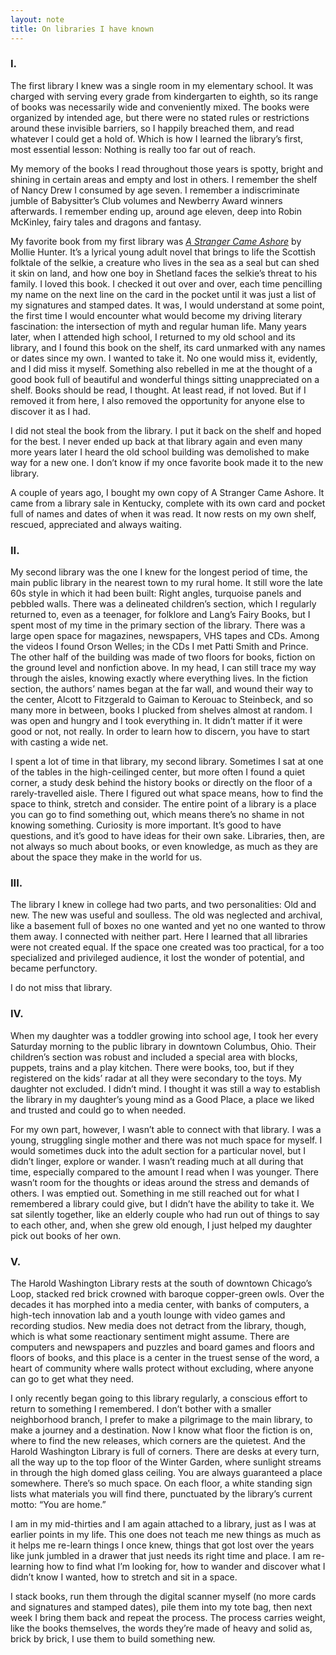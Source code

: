 ```yaml
---
layout: note
title: On libraries I have known
---
```


### I.
The first library I knew was a single room in my elementary school. It was charged with serving every grade from kindergarten to eighth, so its range of books was necessarily wide and conveniently mixed. The books were organized by intended age, but there were no stated rules or restrictions around these invisible barriers, so I happily breached them, and read whatever I could get a hold of. Which is how I learned the library’s first, most essential lesson: Nothing is really too far out of reach.

My memory of the books I read throughout those years is spotty, bright and shining in certain areas and empty and lost in others. I remember the shelf of Nancy Drew I consumed by age seven. I remember a indiscriminate jumble of Babysitter’s Club volumes and Newberry Award winners afterwards. I remember ending up, around age eleven, deep into Robin McKinley, fairy tales and dragons and fantasy.

My favorite book from my first library was [_A Stranger Came Ashore_](https://www.indiebound.org/book/9780863158834?aff=jenmyers) by Mollie Hunter. It’s a lyrical young adult novel that brings to life the Scottish folktale of the selkie, a creature who lives in the sea as a seal but can shed it skin on land, and how one boy in Shetland faces the selkie’s threat to his family. I loved this book. I checked it out over and over, each time pencilling my name on the next line on the card in the pocket until it was just a list of my signatures and stamped dates. It was, I would understand at some point, the first time I would encounter what would become my driving literary fascination: the intersection of myth and regular human life. Many years later, when I attended high school, I returned to my old school and its library, and I found this book on the shelf, its card unmarked with any names or dates since my own. I wanted to take it. No one would miss it, evidently, and I did miss it myself. Something also rebelled in me at the thought of a good book full of beautiful and wonderful things sitting unappreciated on a shelf. Books should be read, I thought. At least read, if not loved. But if I removed it from here, I also removed the opportunity for anyone else to discover it as I had.

I did not steal the book from the library. I put it back on the shelf and hoped for the best. I never ended up back at that library again and even many more years later I heard the old school building was demolished to make way for a new one. I don’t know if my once favorite book made it to the new library.

A couple of years ago, I bought my own copy of A Stranger Came Ashore. It came from a library sale in Kentucky, complete with its own card and pocket full of names and dates of when it was read. It now rests on my own shelf, rescued, appreciated and always waiting.

### II.
My second library was the one I knew for the longest period of time, the main public library in the nearest town to my rural home. It still wore the late 60s style in which it had been built: Right angles, turquoise panels and pebbled walls. There was a delineated children’s section, which I regularly returned to, even as a teenager, for folklore and Lang’s Fairy Books, but I spent most of my time in the primary section of the library. There was a large open space for magazines, newspapers, VHS tapes and CDs. Among the videos I found Orson Welles; in the CDs I met Patti Smith and Prince. The other half of the building was made of two floors for books, fiction on the ground level and nonfiction above. In my head, I can still trace my way through the aisles, knowing exactly where everything lives. In the fiction section, the authors’ names began at the far wall, and wound their way to the center, Alcott to Fitzgerald to Gaiman to Kerouac to Steinbeck, and so many more in between, books I plucked from shelves almost at random. I was open and hungry and I took everything in. It didn’t matter if it were good or not, not really. In order to learn how to discern, you have to start with casting a wide net.

I spent a lot of time in that library, my second library. Sometimes I sat at one of the tables in the high-ceilinged center, but more often I found a quiet corner, a study desk behind the history books or directly on the floor of a rarely-travelled aisle. There I figured out what space means, how to find the space to think, stretch and consider. The entire point of a library is a place you can go to find something out, which means there’s no shame in not knowing something. Curiosity is more important. It’s good to have questions, and it’s good to have ideas for their own sake. Libraries, then, are not always so much about books, or even knowledge, as much as they are about the space they make in the world for us.

### III.
The library I knew in college had two parts, and two personalities: Old and new. The new was useful and soulless. The old was neglected and archival, like a basement full of boxes no one wanted and yet no one wanted to throw them away. I connected with neither part. Here I learned that all libraries were not created equal. If the space one created was too practical, for a too specialized and privileged audience, it lost the wonder of potential, and became perfunctory.

I do not miss that library.

### IV.
When my daughter was a toddler growing into school age, I took her every Saturday morning to the public library in downtown Columbus, Ohio. Their children’s section was robust and included a special area with blocks, puppets, trains and a play kitchen. There were books, too, but if they registered on the kids’ radar at all they were secondary to the toys. My daughter not excluded. I didn’t mind. I thought it was still a way to establish the library in my daughter’s young mind as a Good Place, a place we liked and trusted and could go to when needed.

For my own part, however, I wasn’t able to connect with that library. I was a young, struggling single mother and there was not much space for myself. I would sometimes duck into the adult section for a particular novel, but I didn’t linger, explore or wander. I wasn’t reading much at all during that time, especially compared to the amount I read when I was younger. There wasn’t room for the thoughts or ideas around the stress and demands of others. I was emptied out. Something in me still reached out for what I remembered a library could give, but I didn’t have the ability to take it. We sat silently together, like an elderly couple who had run out of things to say to each other, and, when she grew old enough, I just helped my daughter pick out books of her own.

### V.
The Harold Washington Library rests at the south of downtown Chicago’s Loop, stacked red brick crowned with baroque copper-green owls. Over the decades it has morphed into a media center, with banks of computers, a high-tech innovation lab and a youth lounge with video games and recording studios. New media does not detract from the library, though, which is what some reactionary sentiment might assume. There are computers and newspapers and puzzles and board games and floors and floors of books, and this place is a center in the truest sense of the word, a heart of community where walls protect without excluding, where anyone can go to get what they need.

I only recently began going to this library regularly, a conscious effort to return to something I remembered. I don’t bother with a smaller neighborhood branch, I prefer to make a pilgrimage to the main library, to make a journey and a destination. Now I know what floor the fiction is on, where to find the new releases, which corners are the quietest. And the Harold Washington Library is full of corners. There are desks at every turn, all the way up to the top floor of the Winter Garden, where sunlight streams in through the high domed glass ceiling. You are always guaranteed a place somewhere. There’s so much space. On each floor, a white standing sign lists what materials you will find there, punctuated by the library’s current motto: “You are home.”

I am in my mid-thirties and I am again attached to a library, just as I was at earlier points in my life. This one does not teach me new things as much as it helps me re-learn things I once knew, things that got lost over the years like junk jumbled in a drawer that just needs its right time and place. I am re-learning how to find what I’m looking for, how to wander and discover what I didn’t know I wanted, how to stretch and sit in a space.

I stack books, run them through the digital scanner myself (no more cards and signatures and stamped dates), pile them into my tote bag, then next week I bring them back and repeat the process. The process carries weight, like the books themselves, the words they’re made of heavy and solid as, brick by brick, I use them to build something new.
